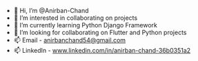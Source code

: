 - 👋 Hi, I’m @Anirban-Chand
- 👀 I’m interested in collaborating on projects
- 🌱 I’m currently learning Python Django Framework
- 💞️ I’m looking for collaborating on Flutter and Python projects
- 📫 Email - anirbanchand54@gmail.com
- 📫 LinkedIn - www.linkedin.com/in/anirban-chand-36b0351a2

<!---
Anirban-Chand/Anirban-Chand is a ✨ special ✨ repository because its `README.md` (this file) appears on your GitHub profile.
You can click the Preview link to take a look at your changes.
--->
